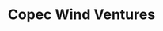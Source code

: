 ---
layout: firm_page
title: "Copec Wind Ventures"
id: "windventures.vc"
permalink: "/copecwindventureswindventures.vc/"
website: "https://www.windventures.vc"
offices: "San Francisco (United States)"
investment_stages: "Series A, Series B"
portfolio_companies: "INERATEC, Galgo, ClearFlame, Xeal, Resonant Link, Source, Yummy, Dhemax, H2Pro, Zoomo, Yotta Energy, Omnidian, Grabango, 75F, Picafuel, busbud, Wallbox, Ampere Energy, Turntide, Ara, Cafler, Enterpret"
portfolio_link: "https://www.windventures.vc/blogs/portfolio"
investment_markets: "Mobility, Energy, Convenience"
founded_year: "2019"
description: "Copec Wind Ventures is a corporate venture capital arm specializing in the new mobility, energy, and retail sectors for startups and scaleups."
linkedin: "https://www.linkedin.com/company/windventures"
twitter: ""
instagram: ""
team_page: ""
investor_type: "Corporate VC"
crunchbase: "https://www.crunchbase.com/organization/wind-ventures"
pitchbook: "https://pitchbook.com/profiles/investor/437740-57"

# SEO Optimization
meta_title: "Copec Wind Ventures - VC Firm - projectstartups.com"
meta_description: "Copec Wind Ventures, Copec Wind Ventures is a corporate venture capital arm specializing in the new mobility, energy, and retail sectors for startups and scaleups...."
meta_keywords: "Copec Wind Ventures, Mobility, Energy, Convenience, VC firm, venture capital, startup investor, projectstartups.com"
canonical_url: "https://vc.projectstartups.com/copecwindventureswindventures.vc/"
---